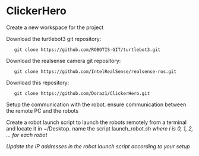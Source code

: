 # ClickerHero

Create a new workspace for the project

Download the turtlebot3 git repository:
```
   git clone https://github.com/ROBOTIS-GIT/turtlebot3.git
```

Download the realsense camera git repository:
```
   git clone https://github.com/IntelRealSense/realsense-ros.git
```

Download this repository:
```
   git clone https://github.com/Doraz1/ClickerHero.git
```

Setup the communication with the robot. ensure communication between the remote PC and the robots

Create a robot launch script to launch the robots remotely from a terminal and locate it in ~/Desktop. name the script launch_robot<i>.sh where i is 0, 1, 2, ... for each robot

Update the IP addresses in the robot launch script according to your setup 
